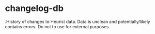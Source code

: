 # changelog-db
.History of changes to Heurist data. Data is unclean and potentially/likely contains errors. Do not to use for external purposes.
